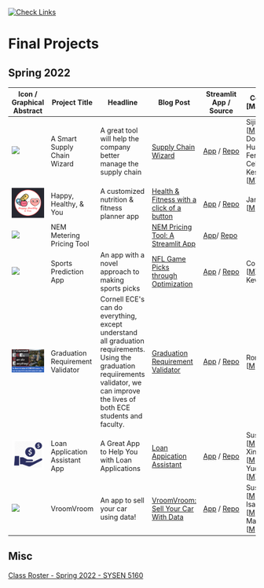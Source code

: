 [![Check Links](https://github.com/CornellSystemsEngineering/SYSEN-5160/actions/workflows/link-checker.yml/badge.svg)](https://github.com/CornellSystemsEngineering/SYSEN-5160/actions/workflows/link-checker.yml)


# Final Projects

## Spring 2022

| Icon / Graphical Abstract                                                                  | **Project Title**                | **Headline**                                                                                                                                                                             | **Blog Post**                                                                                                                                         | **Streamlit App / Source**                                                                                                                                          | **Contributors** [Mail\|LinkedIn]                                                                                                                                                                                                                                                                                                           |
| ------------------------------------------------------------------------------------------ | -------------------------------- | ---------------------------------------------------------------------------------------------------------------------------------------------------------------------------------------- | ----------------------------------------------------------------------------------------------------------------------------------------------------- | ------------------------------------------------------------------------------------------------------------------------------------------------------------------- | ------------------------------------------------------------------------------------------------------------------------------------------------------------------------------------------------------------------------------------------------------------------------------------------------------------------------------------------- |
| ![](https://streamlit.io/images/brand/streamlit-mark-light.png)                            | A Smart Supply Chain Wizard      | A great tool will help the company better manage the supply chain                                                                                                                        | [Supply Chain Wizard](https://medium.com/@dh734/supply-chain-wizard-89263ccd13c3)                                                                     | [App](https://share.streamlit.io/fcelya/sysen5160-scm-tool/main/main.py) / [Repo](https://github.com/fcelya/sysen5160-scm-tool)                                     | Sijie Chen [[M](mailto:chensijie1225@gmail.com)\|[L](https://www.linkedin.com/in/sijie-c-8559a6220/)] <br />Donghao Huang [[M](mailto:dh734@cornell.edu)\]  <br />Fernando Celaya [[M](mailto:fernando.celaya@alu.comillas.edu)\|[L](https://www.linkedin.com/in/fernando-celaya-oyon/)]<br /> Keshan Chen [[M](mailto:kc766@cornell.edu)] |
| ![](https://raw.githubusercontent.com/jmd543/Final_Project/main/icon.PNG)                  | Happy, Healthy, & You            | A customized nutrition & fitness planner app                                                                                                                                             | [Health & Fitness with a click of a button](https://medium.com/@jmd543/health-fitness-with-a-click-of-a-button-6842c934cd4f)                          | [App](https://share.streamlit.io/jmd543/final_project/main/final_project_app.py) / [Repo](https://github.com/jmd543/Final_Project)                                  | Jamie Donahue [[M](mailto:jmd543@cornell.edu)\|[L](https://www.linkedin.com/in/jamie-donahue-05262410b/)]                                                                                                                                                                                                                                   |
| ![](https://streamlit.io/images/brand/streamlit-mark-light.png)                            | NEM Metering Pricing Tool            |                                                                                                                                                                                          |      [NEM Pricing Tool: A Streamlit App](https://medium.com/@hhh58/nem-pricing-tool-c3abd97f3c33)                                                                                                                                                 |  [App](https://share.streamlit.io/mizunomori/nem_pricing/main/NEM_App_Base.py)/  [Repo](https://github.com/Mizunomori/NEM_Pricing)                                                                                                                                                                   |                                                                                                                                                                                                                                                                                                                                             |
| ![](https://streamlit.io/images/brand/streamlit-mark-light.png)                            | Sports Prediction App            | An app with a novel approach to making sports picks                                                                                                                                      | [NFL Game Picks through Optimization](https://medium.com/@kl938_46540/the-key-features-to-beating-the-odds-c9149c227982)                              | [App](https://share.streamlit.io/chawk89/sysen5160/main/nfl_prediction_app.py) / [Repo](https://github.com/chawk89/SYSEN5160)                                       | Colby Hawker [[M](mailto:ch955@cornell.edu)] <br /> Kevin Lee [[M](mailto:kl938@cornell.edu)]                                                                                                                                                                                                                                               |
| ![](/assets/images/Graduation_Icon.png)                                                    | Graduation Requirement Validator | Cornell ECE's can do everything, except understand all graduation requirements. Using the graduation requiirements validator, we can improve the lives of both ECE students and faculty. | [Graduation Requirement Validator](https://medium.com/@rrs234/improve-your-collegiate-experience-with-an-automated-graduation-validator-de6edb89d1f7) | [App](https://share.streamlit.io/roninsharma25/graduation-requirements-validator/main) / [Repo](https://github.com/roninsharma25/Graduation-Requirements-Validator) | Ronin Sharma [[M](mailto:rrs234@cornell.edu)\|[L](https://www.linkedin.com/in/ronin-sharma-8214b7146/)]                                                                                                                                                                                                                                     |
| ![](https://raw.githubusercontent.com/kitsusan1998/SYSEN-5160--Final-Version/main/pic.jpg) | Loan Application Assistant App   | A Great App to Help You with Loan Applications                                                                                                                                           | [Loan Appication Assistant](https://medium.com/@fw249/loan-application-assistant-for-credit-applicants-47bc02123e15)                                  | [App](https://share.streamlit.io/kitsusan1998/sysen-5160--final-version/main/app.py) / [Repo](https://github.com/kitsusan1998/SYSEN-5160--Final-Version)            | Susan Wu [[M](mailto:fw249@cornell.edu)\|[L](https://www.linkedin.com/feed/)] <br /> Xinzhu Wang [[M](mailto:xw486@cornell.edu)\|[L](https://www.linkedin.com/in/xinzhu-wang/)] <br /> Yuchen Tang [[M](mailto:yt388@cornell.edu)]                                                                                                          |
| ![](https://i.ibb.co/6gQm7wS/Screen-Shot-2022-05-08-at-10-48-19-AM.png)                    | VroomVroom                       | An app to sell your car using data!                                                                                                                                                      | [VroomVroom: Sell Your Car With Data](https://medium.com/@spg67/vroomvroom-sell-your-car-with-data-97925964ebb6)                                      | [App](https://share.streamlit.io/sushantgadgil/VroomVroom/main/) / [Repo](https://github.com/sushantgadgil/VroomVroom)                                              | Sushant Gadgil [[M](mailto:spg67@cornell.edu)\|[L](https://www.linkedin.com/in/sushantgadgil/)] <br /> Isabel Richter [[M](mailto:ijr25@cornell.edu)\|[L](https://www.linkedin.com/in/isabel-richter-973a27126/)] <br /> Mariya Tasnim [[M](mailto:mt667@cornell.edu)\|[L](https://www.linkedin.com/in/mariya-tasnim-262115189/)]           |

## Misc

[Class Roster - Spring 2022 - SYSEN 5160](https://classes.cornell.edu/browse/roster/SP22/class/SYSEN/5160)
